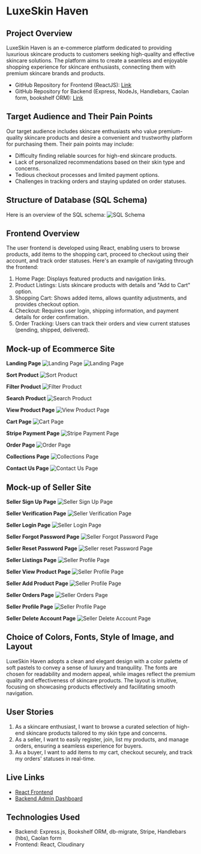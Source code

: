 # LuxeSkin Haven

## Project Overview
LuxeSkin Haven is an e-commerce platform dedicated to providing luxurious skincare products to customers seeking high-quality and effective skincare solutions. The platform aims to create a seamless and enjoyable shopping experience for skincare enthusiasts, connecting them with premium skincare brands and products.

- GitHub Repository for Frontend (ReactJS): <a href="https://github.com/christiinelim/luxeskin-haven">Link</a>
- GitHub Repository for Backend (Express, NodeJs, Handlebars, Caolan form, bookshelf ORM): <a href="https://github.com/christiinelim/luxeskin-haven-backend">Link</a>

## Target Audience and Their Pain Points
Our target audience includes skincare enthusiasts who value premium-quality skincare products and desire a convenient and trustworthy platform for purchasing them. Their pain points may include:
- Difficulty finding reliable sources for high-end skincare products.
- Lack of personalized recommendations based on their skin type and concerns.
- Tedious checkout processes and limited payment options.
- Challenges in tracking orders and staying updated on order statuses.

## Structure of Database (SQL Schema)
Here is an overview of the SQL schema:
![SQL Schema](./frontend/src/assets/images/readme/sql-schema.png)

## Frontend Overview
The user frontend is developed using React, enabling users to browse products, add items to the shopping cart, proceed to checkout using their account, and track order statuses. Here's an example of navigating through the frontend:
1. Home Page: Displays featured products and navigation links.
2. Product Listings: Lists skincare products with details and "Add to Cart" option.
3. Shopping Cart: Shows added items, allows quantity adjustments, and provides checkout option.
4. Checkout: Requires user login, shipping information, and payment details for order confirmation.
5. Order Tracking: Users can track their orders and view current statuses (pending, shipped, delivered).

## Mock-up of Ecommerce Site
**Landing Page**
![Landing Page](./frontend/src/assets/images/readme/home-top-page.png)
![Landing Page](./frontend/src/assets/images/readme/home-bottom-page.png)

**Sort Product**
![Sort Product](./frontend/src/assets/images/readme/sort-product.png)

**Filter Product**
![Filter Product](./frontend/src/assets/images/readme/filter-product.png)

**Search Product**
![Search Product](./frontend/src/assets/images/readme/search-product.png)

**View Product Page**
![View Product Page](./frontend/src/assets/images/readme/view-product-page.png)

**Cart Page**
![Cart Page](./frontend/src/assets/images/readme/cart-page.png)

**Stripe Payment Page**
![Stripe Payment Page](./frontend/src/assets/images/readme/stripe-payment-page.png)

**Order Page**
![Order Page](./frontend/src/assets/images/readme/order-page.png)

**Collections Page**
![Collections Page](./frontend/src/assets/images/readme/collections-page.png)

**Contact Us Page**
![Contact Us Page](./frontend/src/assets/images/readme/contact-page.png)

## Mock-up of Seller Site
**Seller Sign Up Page**
![Seller Sign Up Page](./frontend/src/assets/images/readme/seller-signup-page.png)

**Seller Verification Page**
![Seller Verification Page](./frontend/src/assets/images/readme/seller-verification-page.png)

**Seller Login Page**
![Seller Login Page](./frontend/src/assets/images/readme/seller-login-page.png)

**Seller Forgot Password Page**
![Seller Forgot Password Page](./frontend/src/assets/images/readme/seller-forgot-password-page.png)

**Seller Reset Password Page**
![Seller reset Password Page](./frontend/src/assets/images/readme/seller-reset-password-page.png)

**Seller Listings Page**
![Seller Profile Page](./frontend/src/assets/images/readme/seller-listings-page.png)

**Seller View Product Page**
![Seller Profile Page](./frontend/src/assets/images/readme/seller-view-product-page.png)

**Seller Add Product Page**
![Seller Profile Page](./frontend/src/assets/images/readme/seller-add-product-page.png)

**Seller Orders Page**
![Seller Orders Page](./frontend/src/assets/images/readme/seller-orders-page.png)

**Seller Profile Page**
![Seller Profile Page](./frontend/src/assets/images/readme/seller-profile-page.png)

**Seller Delete Account Page**
![Seller Delete Account Page](./frontend/src/assets/images/readme/seller-delete-account-page.png)

## Choice of Colors, Fonts, Style of Image, and Layout
LuxeSkin Haven adopts a clean and elegant design with a color palette of soft pastels to convey a sense of luxury and tranquility. The fonts are chosen for readability and modern appeal, while images reflect the premium quality and effectiveness of skincare products. The layout is intuitive, focusing on showcasing products effectively and facilitating smooth navigation.

## User Stories
1. As a skincare enthusiast, I want to browse a curated selection of high-end skincare products tailored to my skin type and concerns.
2. As a seller, I want to easily register, join, list my products, and manage orders, ensuring a seamless experience for buyers.
3. As a buyer, I want to add items to my cart, checkout securely, and track my orders' statuses in real-time.

## Live Links
- [React Frontend](link-to-react-frontend)
- [Backend Admin Dashboard](link-to-backend-admin)

## Technologies Used
- Backend: Express.js, Bookshelf ORM, db-migrate, Stripe, Handlebars (hbs), Caolan form
- Frontend: React, Cloudinary